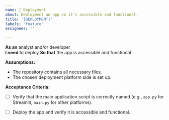 ```yaml
---
name: 🚀 Deployment
about: Deployment an app so it's accessible and functional.
title: '[DEPLOYMENT]'
labels: 'feature'
assignees: ''

---
```


**As an** analyst and/or developer  
**I need** to deploy
**So that** the app is accessible and functional

**Assumptions:** 
* The repository contains all necessary files.
* The chosen deployment platform side is set up.

**Acceptance Criteria:**
- [ ] Verify that the main application script is correctly named (e.g., `app.py` for Streamlit, `main.py` for other platforms).
- [ ] Deploy the app and verify it is accessible and functional.


